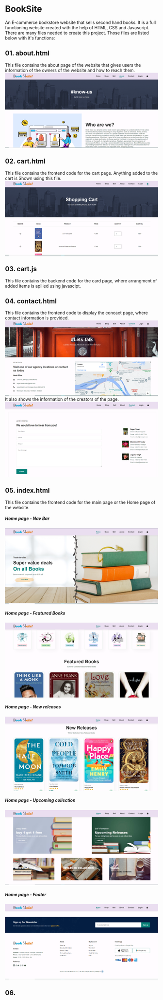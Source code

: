 # BookSite
An E-commerce bookstore website that sells second hand books. It is a full functioning website created with the help of HTML, CSS and Javascript.
There are many files needed to create this project.
Those files are listed below with it's functions:

## 01. about.html
This file contains the about page of the website that gives users the information of the owners of the website and how to reach them.
![about page](https://github.com/ReDWoLf1007/BookSite/blob/main/BookSite/SSs/About%20Us.png)

## 02. cart.html
This file contains the frontend code for the cart page. Anything added to the cart is Shown using this file.
![cart page](https://github.com/ReDWoLf1007/BookSite/blob/main/BookSite/SSs/cart.png)

## 03. cart.js
This file contains the backend code for the card page, where arrangment of added items is apllied using javascipt.

## 04. contact.html
This file contains the frontend code to display the concact page, where contact information is provided.
![contact page](https://github.com/ReDWoLf1007/BookSite/blob/main/BookSite/SSs/Contact%20Us.png)
It also shows the information of the creators of the page.
![contact down](https://github.com/ReDWoLf1007/BookSite/blob/main/BookSite/SSs/Contact%20us%202.png)

## 05. index.html
This file contains the frontend code for the main page or the Home page of the website.
##### Home page - Nav Bar

![Home page](https://github.com/ReDWoLf1007/BookSite/blob/main/BookSite/SSs/Home%20Page-Nav.png)

##### Home page - Featured Books

![Featured Books](https://github.com/ReDWoLf1007/BookSite/blob/main/BookSite/SSs/Feature%20Books.png)

##### Home page - New releases

![New releases](https://github.com/ReDWoLf1007/BookSite/blob/main/BookSite/SSs/New%20Releases.png)

##### Home page - Upcoming collection

![collection](https://github.com/ReDWoLf1007/BookSite/blob/main/BookSite/SSs/Upcoming-collection.png)
##### Home page - Footer

![Footer](https://github.com/ReDWoLf1007/BookSite/blob/main/BookSite/SSs/Footer.png)
## 06. 

